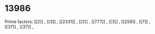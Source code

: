 # 13986

Prime factors: [[2]] , [[3]] , [[2331]] , [[3]] , [[777]] , [[3]] , [[259]] , [[7]] , [[37]] , [[37]] , 